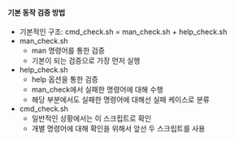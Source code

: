 #### 기본 동작 검증 방법
- 기본적인 구조: cmd_check.sh = man_check.sh + help_check.sh
- man_check.sh
  - man 명령어를 통한 검증
  - 기본이 되는 검증으로 가장 먼저 실행
- help_check.sh
  - help 옵션을 통한 검증
  - man_check에서 실패한 명령어에 대해 수행
  - 해당 부분에서도 실패한 명령어에 대해선 실패 케이스로 분류
- cmd_check.sh
  - 일반적인 상황에서는 이 스크립트로 확인
  - 개별 명령어에 대해 확인을 위해서 앞선 두 스크립트를 사용
